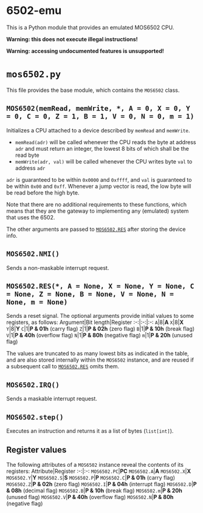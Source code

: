 # 6502-emu
This is a Python module that provides an emulated MOS6502 CPU.

**Warning: this does not execute illegal instructions!**

**Warning: accessing undocumented features is unsupported!**
# `mos6502.py`
This file provides the base module, which contains the `MOS6502` class.
## `MOS6502(memRead, memWrite, *, A = 0, X = 0, Y = 0, C = 0, Z = 1, B = 1, V = 0, N = 0, m = 1)`
Initializes a CPU attached to a device described by `memRead` and `memWrite`.

+ `memRead(adr)` will be called whenever the CPU reads the byte at address `adr` and must return an integer, the lowest 8 bits of which shall be the read byte
+ `memWrite(adr, val)` will be called whenever the CPU writes byte `val` to address `adr`

`adr` is guaranteed to be within `0x0000` and `0xffff`, and `val` is guaranteed to be within `0x00` and `0xff`. Whenever a jump vector is read, the low byte will be read before the high byte.

Note that there are no additional requirements to these functions, which means that they are the gateway to implementing any (emulated) system that uses the 6502.

The other arguments are passed to [`MOS6502.RES`][res] after storing the device info.
## `MOS6502.NMI()`
Sends a non-maskable interrupt request.
## `MOS6502.RES(*, A = None, X = None, Y = None, C = None, Z = None, B = None, V = None, N = None, m = None)`
Sends a reset signal. The optional arguments provide initial values to some registers, as follows:
Argument|Bit length|Register
:-:|:-:|:-:
`A`|8|**A**
`X`|8|**X**
`Y`|8|**Y**
`C`|1|**P & 01h** (carry flag)
`Z`|1|**P & 02h** (zero flag)
`B`|1|**P & 10h** (break flag)
`V`|1|**P & 40h** (overflow flag)
`N`|1|**P & 80h** (negative flag)
`m`|1|**P & 20h** (unused flag)

The values are truncated to as many lowest bits as indicated in the table, and are also stored internally within the `MOS6502` instance, and are reused if a subsequent call to [`MOS6502.RES`][res] omits them.
## `MOS6502.IRQ()`
Sends a maskable interrupt request.
## `MOS6502.step()`
Executes an instruction and returns it as a list of bytes (`list[int]`).
## Register values
The following attributes of a `MOS6502` instance reveal the contents of its registers:
Attribute|Register
:-:|:-:
`MOS6502.PC`|**PC**
`MOS6502.A`|**A**
`MOS6502.X`|**X**
`MOS6502.Y`|**Y**
`MOS6502.S`|**S**
`MOS6502.P`|**P**
`MOS6502.C`|**P & 01h** (carry flag)
`MOS6502.Z`|**P & 02h** (zero flag)
`MOS6502.I`|**P & 04h** (interrupt flag)
`MOS6502.D`|**P & 08h** (decimal flag)
`MOS6502.B`|**P & 10h** (break flag)
`MOS6502.m`|**P & 20h** (unused flag)
`MOS6502.V`|**P & 40h** (overflow flag)
`MOS6502.N`|**P & 80h** (negative flag)


[res]: #mos6502res-a--none-x--none-y--none-c--none-z--none-b--none-v--none-n--none-m--none
